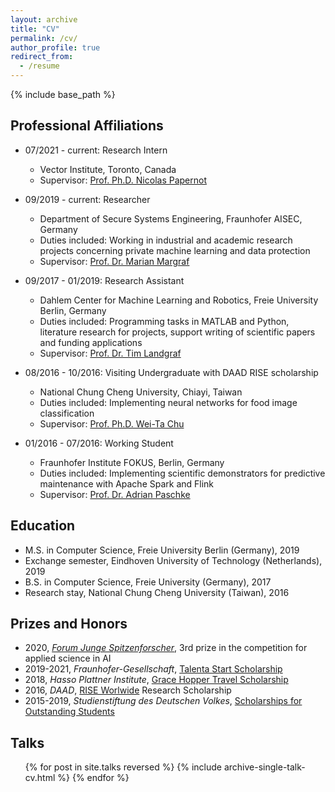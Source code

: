 ```yaml
---
layout: archive
title: "CV"
permalink: /cv/
author_profile: true
redirect_from:
  - /resume
---
```


{% include base_path %}

## Professional Affiliations
* 07/2021 - current: Research Intern
  * Vector Institute, Toronto, Canada
  * Supervisor: [Prof. Ph.D. Nicolas Papernot](https://www.papernot.fr/)

* 09/2019 - current: Researcher
  * Department of Secure Systems Engineering, Fraunhofer AISEC, Germany
  * Duties included: Working in industrial and academic research projects concerning private machine learning and data protection
  * Supervisor: [Prof. Dr. Marian Margraf](https://www.mi.fu-berlin.de/inf/groups/ag-idm/members/1_Professor_inn_en/Marian-Margraf/index.html)
  
* 09/2017 - 01/2019: Research Assistant
  * Dahlem Center for Machine Learning and Robotics, Freie University Berlin, Germany
  * Duties included: Programming tasks in MATLAB and Python, literature research for projects, support writing of scientific papers and funding applications
  * Supervisor: [Prof. Dr. Tim Landgraf](https://www.mi.fu-berlin.de/inf/groups/ag-ki/members/Professoren/Tim_Landgraf.html)
  
* 08/2016 - 10/2016: Visiting Undergraduate with DAAD RISE scholarship
  * National Chung Cheng University, Chiayi, Taiwan
  * Duties included: Implementing neural networks for food image classification
  * Supervisor: [Prof. Ph.D. Wei-Ta Chu](https://www.cs.ccu.edu.tw/~wtchu/)

* 01/2016 - 07/2016: Working Student
  * Fraunhofer Institute FOKUS, Berlin, Germany
  * Duties included: Implementing scientific demonstrators for predictive maintenance with Apache Spark and Flink
  * Supervisor: [Prof. Dr. Adrian Paschke](https://www.digital-future.berlin/en/about-us/professors/prof-dr-adrian-paschke/)

## Education

* M.S. in Computer Science, Freie University Berlin (Germany), 2019
* Exchange semester, Eindhoven University of Technology (Netherlands), 2019 
* B.S. in Computer Science, Freie University (Germany), 2017
* Research stay, National Chung Cheng University (Taiwan), 2016
 
 
## Prizes and Honors
* 2020, [*Forum Junge Spitzenforscher*](http://forumjungespitzenforscher.de/en/review-2020/), 3rd prize in the competition for applied science in AI
* 2019-2021, *Fraunhofer-Gesellschaft*, [Talenta Start Scholarship](https://www.fraunhofer.de/de/jobs-und-karriere/wissenschaftlerinnen/fraunhofer-talenta/start.html)
* 2018, *Hasso Plattner Institute*, [Grace Hopper Travel Scholarship](https://hpi.de/news/jahrgaenge/2018/grace-hopper-celebration-stipendiatinnen-reisen-in-die-usa.html)
* 2016, *DAAD*, [RISE Worlwide](https://www.daad.de/rise/en/rise-worldwide/) Research Scholarship
* 2015-2019, *Studienstiftung des Deutschen Volkes*, [Scholarships for Outstanding Students](https://www.studienstiftung.de/en/about-us/)

## Talks
  <ul>{% for post in site.talks reversed  %}
    {% include archive-single-talk-cv.html %}
  {% endfor %}</ul>
  

